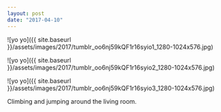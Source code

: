 ```yaml
---
layout: post
date: "2017-04-10"
---
```


![yo yo]({{ site.baseurl }}/assets/images/2017/tumblr_oo6nj59kQF1r16syio1_1280-1024x576.jpg)

![yo yo]({{ site.baseurl }}/assets/images/2017/tumblr_oo6nj59kQF1r16syio2_1280-1024x576.jpg)

![yo yo]({{ site.baseurl }}/assets/images/2017/tumblr_oo6nj59kQF1r16syio3_1280-1024x576.jpg)

Climbing and jumping around the living room.
